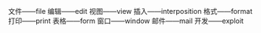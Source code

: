 文件——file
编辑——edit
视图——view
插入——interposition
格式——format
打印——print
表格——form
窗口——window
邮件——mail
开发——exploit
